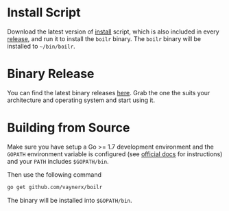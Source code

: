 # Install Script
Download the latest version
of [install](https://raw.githubusercontent.com/tmrts/boilr/master/install)
script, which is also included in
every [release](https://github.com/vaynerx/boilr/releases), and run it to install
the `boilr` binary. The `boilr` binary will be installed to `~/bin/boilr`.

# Binary Release
You can find the latest binary
releases [here](https://github.com/vaynerx/boilr/releases). Grab the one the suits
your architecture and operating system and start using it.

# Building from Source
Make sure you have setup a Go >= 1.7 development environment and the `GOPATH`
environment variable is configured
(see [official docs](https://golang.org/doc/code.html#GOPATH) for instructions)
and your `PATH` includes `$GOPATH/bin`.

Then use the following command
```bash
go get github.com/vaynerx/boilr
```

The binary will be installed into `$GOPATH/bin`.
